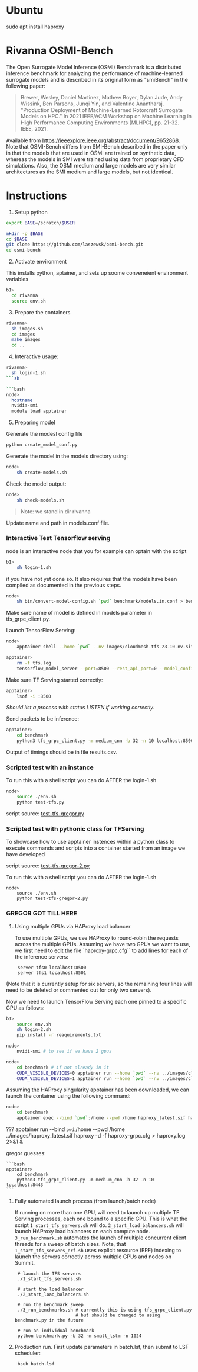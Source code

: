 # Ubuntu

sudo apt install haproxy


# Rivanna OSMI-Bench

The Open Surrogate Model Inference (OSMI) Benchmark is a distributed inference benchmark
for analyzing the performance of machine-learned surrogate models and is described in its original form as "smiBench" in the following paper:

> Brewer, Wesley, Daniel Martinez, Mathew Boyer, Dylan Jude, Andy Wissink, Ben Parsons, Junqi Yin, and Valentine Anantharaj. "Production Deployment of Machine-Learned Rotorcraft Surrogate Models on HPC." In 2021 IEEE/ACM Workshop on Machine Learning in High Performance Computing Environments (MLHPC), pp. 21-32. IEEE, 2021.

Available from https://ieeexplore.ieee.org/abstract/document/9652868. Note that OSMI-Bench differs from SMI-Bench described in the paper only in that the models that are used in OSMI are trained on synthetic data, whereas the models in SMI were trained using data from proprietary CFD simulations. Also, the OSMI medium and large models are very similar architectures as the SMI medium and large models, but not identical.

# Instructions

1. Setup python

```bash
export BASE=/scratch/$USER

mkdir -p $BASE
cd $BASE
git clone https://github.com/laszewsk/osmi-bench.git
cd osmi-bench
```

2. Activate environment

This installs python, aptainer, and sets up soome conveneient environment variables

```bash
b1>
  cd rivanna
  source env.sh
```

3. Prepare the containers

```bash
rivanna>
  sh images.sh
  cd images
  make images
  cd ..
```

4. Interactive usage:


```bash
rivanna>
  sh login-1.sh
```sh

```bash
node>
  hostname
  nvidia-smi
  module load apptainer
```

5. Preparing model

Generate the modesl config file

```bash
python create_model_conf.py 
```

Generate the model in the models directory using:

```bash
node>
    sh create-models.sh
```

Check the model output:

```bash
node>
    sh check-models.sh
```

> Note: we stand in dir rivanna

Update name and path in models.conf file.

### Interactive Test Tensorflow serving

node is an interactive node that you for example can optain with the script

```bash
b1>
    sh login-1.sh
```

if you have not yet done so. It also requires that the models have been compiled as documented in the previous steps.

```bash
node>
    sh bin/convert-model-config.sh `pwd` benchmark/models.in.conf > benchmark/models.conf
```

Make sure name of model is defined in models parameter in tfs_grpc_client.py. 

Launch TensorFlow Serving:

```bash
node>
    apptainer shell --home `pwd` --nv images/cloudmesh-tfs-23-10-nv.sif    
```


```bash
apptainer>  
    rm -f tfs.log
    tensorflow_model_server --port=8500 --rest_api_port=0 --model_config_file=benchmark/models.conf >& tfs.log & 
```

Make sure TF Serving started correctly:

```bash
apptainer>
    lsof -i :8500 
```

*Should list a process with status LISTEN if working correctly.*

Send packets to be inference:

```bash
apptainer>
    cd benchmark
    python3 tfs_grpc_client.py -m medium_cnn -b 32 -n 10 localhost:8500
```

Output of timings should be in file results.csv.

### Scripted test with an instance

To run this with a shell script you can do AFTER the login-1.sh

```sh
node>
    source ./env.sh
    python test-tfs.py
```

script source: [test-tfs-gregor.py](https://github.com/laszewsk/osmi-bench/blob/main/rivanna/test-tfs-gregor.py)

### Scripted test with pythonic class for TFServing

To showcase how to use apptainer instences within a python class to execute commands and scripts into a container started from an image we have developed

script source: [test-tfs-gregor-2.py](https://github.com/laszewsk/osmi-bench/blob/main/rivanna/test-tfs-gregor-2.py)


To run this with a shell script you can do AFTER the login-1.sh

```
node>
    source ./env.sh
    python test-tfs-gregor-2.py
```


### GREGOR GOT TILL HERE

1. Using multiple GPUs via HAProxy load balancer

   To use multiple GPUs, we use HAProxy to round-robin the requests across the multiple GPUs. Assuming we have two GPUs we want to use, we first need to edit the file `haproxy-grpc.cfg`` to add lines for each of the inference servers:

        server tfs0 localhost:8500
        server tfs1 localhost:8501

(Note that it is currently setup for six servers, so the remaining four lines will need to be deleted or commented out for only two servers).

Now we need to launch TensorFlow Serving each one pinned to a specific GPU as follows:

```bash
b1>
    source env.sh
    sh login-2.sh
    pip install -r reaquirements.txt

node>
    nvidi-smi # to see if we have 2 gpus

node>
    cd benchmark # if not already in it
    CUDA_VISIBLE_DEVICES=0 apptainer run --home `pwd` --nv ../images/cloudmesh-tfs.sif tensorflow_model_server --port=8500 --model_config_file=models.conf > tfs0.log 2>&1 &
    CUDA_VISIBLE_DEVICES=1 apptainer run --home `pwd` --nv ../images/cloudmesh-tfs.sif tensorflow_model_server --port=8501 --model_config_file=models.conf > tfs1.log 2>&1 &
```

Assuming the HAProxy singularity apptainer has been downloaded, we can launch the container using the following command:

```bash
node>
    cd benchmark
    apptainer exec --bind `pwd`:/home --pwd /home haproxy_latest.sif haproxy -d -f haproxy-grpc.cfg > haproxy.log 2>&1 &
```


???    apptainer run --bind `pwd`:/home --pwd /home ../images/haproxy_latest.sif haproxy -d -f haproxy-grpc.cfg > haproxy.log 2>&1 &


gregor guesses:


    ```bash
    apptainer>
        cd benchmark
        python3 tfs_grpc_client.py -m medium_cnn -b 32 -n 10 localhost:8443
    ```


1. Fully automated launch process (from launch/batch node)

   If running on more than one GPU, will need to launch up multiple TF Serving processes, each one bound to a specific GPU. This is what the script `1_start_tfs_servers.sh` will do. `2_start_load_balancers.sh` will launch HAProxy load balancers on each compute node. `3_run_benchmark.sh` automates the launch of multiple concurrent client threads for a sweep of batch sizes. Note, that `1_start_tfs_servers_erf.sh` uses explicit resource (ERF) indexing to launch the servers correctly across multiple GPUs and nodes on Summit.

        # launch the TFS servers
        ./1_start_tfs_servers.sh
       
        # start the load balancer  
        ./2_start_load_balancers.sh
       
        # run the benchmark sweep
        ./3_run_benchmarks.sh # currently this is using tfs_grpc_client.py
                              # but should be changed to using benchmark.py in the future
       
        # run an individual benchmark
        python benchmark.py -b 32 -m small_lstm -n 1024

2. Production run. First update parameters in batch.lsf, then submit to LSF scheduler:

        bsub batch.lsf 
